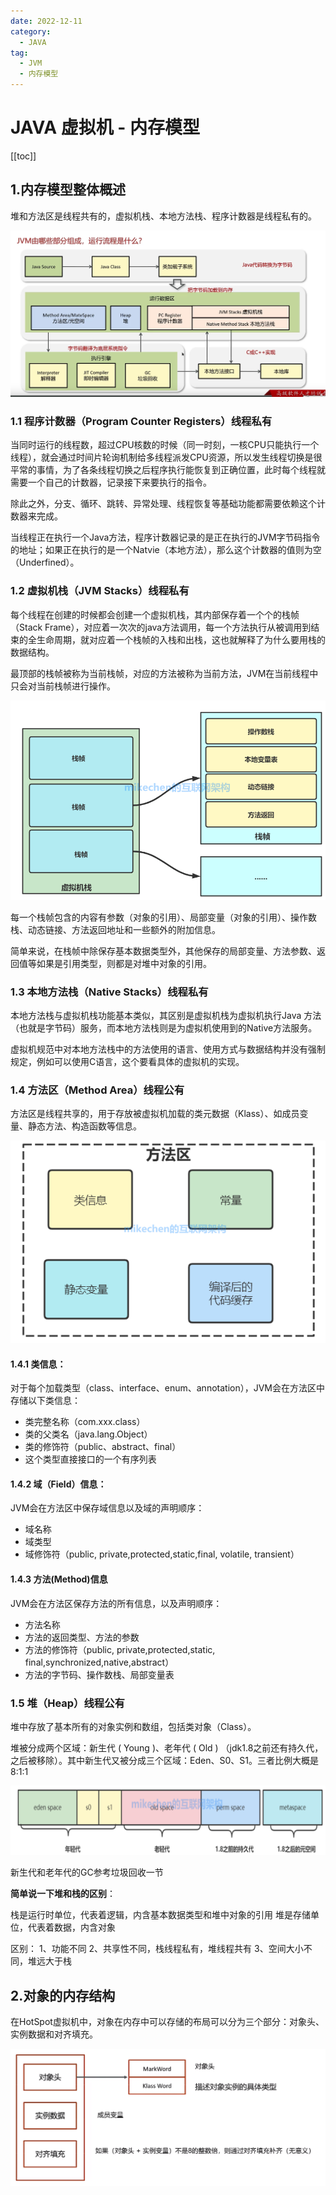 ```yaml
---
date: 2022-12-11
category:
  - JAVA
tag:
  - JVM
  - 内存模型
---
```


# JAVA 虚拟机 - 内存模型

[[toc]]

## 1.内存模型整体概述
堆和方法区是线程共有的，虚拟机栈、本地方法栈、程序计数器是线程私有的。

![](./image/JMM.png)

### 1.1 程序计数器（Program Counter Registers）线程私有

当同时运行的线程数，超过CPU核数的时候（同一时刻，一核CPU只能执行一个线程），就会通过时间片轮询机制给多线程派发CPU资源，所以发生线程切换是很平常的事情，为了各条线程切换之后程序执行能恢复到正确位置，此时每个线程就需要一个自己的计数器，记录接下来要执行的指令。

除此之外，分支、循环、跳转、异常处理、线程恢复等基础功能都需要依赖这个计数器来完成。

当线程正在执行一个Java方法，程序计数器记录的是正在执行的JVM字节码指令的地址；如果正在执行的是一个Natvie（本地方法），那么这个计数器的值则为空（Underfined）。

### 1.2 虚拟机栈（JVM Stacks）线程私有

每个线程在创建的时候都会创建一个虚拟机栈，其内部保存着一个个的栈帧（Stack Frame），对应着一次次的java方法调用，每一个方法执行从被调用到结束的全生命周期，就对应着一个栈帧的入栈和出栈，这也就解释了为什么要用栈的数据结构。

最顶部的栈帧被称为当前栈帧，对应的方法被称为当前方法，JVM在当前线程中只会对当前栈帧进行操作。

![](./image/jvm-stacks.png)

每一个栈帧包含的内容有参数（对象的引用）、局部变量（对象的引用）、操作数栈、动态链接、方法返回地址和一些额外的附加信息。

简单来说，在栈帧中除保存基本数据类型外，其他保存的局部变量、方法参数、返回值等如果是引用类型，则都是对堆中对象的引用。

### 1.3 本地方法栈（Native Stacks）线程私有

本地方法栈与虚拟机栈功能基本类似，其区别是虚拟机栈为虚拟机执行Java 方法（也就是字节码）服务，而本地方法栈则是为虚拟机使用到的Native方法服务。

虚拟机规范中对本地方法栈中的方法使用的语言、使用方式与数据结构并没有强制规定，例如可以使用C语言，这个要看具体的虚拟机的实现。


### 1.4 方法区（Method Area）线程公有
方法区是线程共享的，用于存放被虚拟机加载的类元数据（Klass）、如成员变量、静态方法、构造函数等信息。

![](./image/method-area.png)

#### 1.4.1 类信息：
对于每个加载类型（class、interface、enum、annotation），JVM会在方法区中存储以下类信息：
- 类完整名称（com.xxx.class）
- 类的父类名（java.lang.Object）
- 类的修饰符（public、abstract、final）
- 这个类型直接接口的一个有序列表

#### 1.4.2 域（Field）信息：
JVM会在方法区中保存域信息以及域的声明顺序：
- 域名称
- 域类型
- 域修饰符（public, private,protected,static,final, volatile, transient）

#### 1.4.3 方法(Method)信息
JVM会在方法区保存方法的所有信息，以及声明顺序：
- 方法名称
- 方法的返回类型、方法的参数
- 方法的修饰符（public, private,protected,static, final,synchronized,native,abstract）
- 方法的字节码、操作数栈、局部变量表

### 1.5 堆（Heap）线程公有

堆中存放了基本所有的对象实例和数组，包括类对象（Class）。

堆被分成两个区域：新生代 ( Young )、老年代 ( Old ) （jdk1.8之前还有持久代，之后被移除）。其中新生代又被分成三个区域：Eden、S0、S1。三者比例大概是8:1:1

![](./image/heap.png)

新生代和老年代的GC参考垃圾回收一节

**简单说一下堆和栈的区别**：

栈是运行时单位，代表着逻辑，内含基本数据类型和堆中对象的引用
堆是存储单位，代表着数据，内含对象

区别：
1、功能不同
2、共享性不同，栈线程私有，堆线程共有
3、空间大小不同，堆远大于栈

## 2.对象的内存结构
在HotSpot虚拟机中，对象在内存中可以存储的布局可以分为三个部分：对象头、实例数据和对齐填充。

![](./image/obj.png)